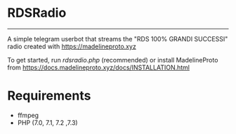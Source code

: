 # RDSRadio
-----------------------------------
A simple telegram userbot that streams the "RDS 100% GRANDI SUCCESSI" radio created with https://madelineproto.xyz


To get started, run *rdsradio.php* (recommended) or install MadelineProto from https://docs.madelineproto.xyz/docs/INSTALLATION.html

# Requirements

- ffmpeg
- PHP (7.0, 7.1, 7.2 ,7.3)
